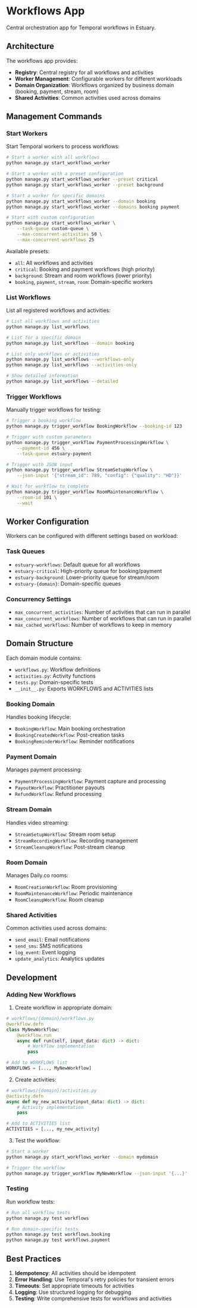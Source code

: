 # Workflows App

Central orchestration app for Temporal workflows in Estuary.

## Architecture

The workflows app provides:
- **Registry**: Central registry for all workflows and activities
- **Worker Management**: Configurable workers for different workloads
- **Domain Organization**: Workflows organized by business domain (booking, payment, stream, room)
- **Shared Activities**: Common activities used across domains

## Management Commands

### Start Workers

Start Temporal workers to process workflows:

```bash
# Start a worker with all workflows
python manage.py start_workflows_worker

# Start a worker with a preset configuration
python manage.py start_workflows_worker --preset critical
python manage.py start_workflows_worker --preset background

# Start a worker for specific domains
python manage.py start_workflows_worker --domain booking
python manage.py start_workflows_worker --domains booking payment

# Start with custom configuration
python manage.py start_workflows_worker \
    --task-queue custom-queue \
    --max-concurrent-activities 50 \
    --max-concurrent-workflows 25
```

Available presets:
- `all`: All workflows and activities
- `critical`: Booking and payment workflows (high priority)
- `background`: Stream and room workflows (lower priority)
- `booking`, `payment`, `stream`, `room`: Domain-specific workers

### List Workflows

List all registered workflows and activities:

```bash
# List all workflows and activities
python manage.py list_workflows

# List for a specific domain
python manage.py list_workflows --domain booking

# List only workflows or activities
python manage.py list_workflows --workflows-only
python manage.py list_workflows --activities-only

# Show detailed information
python manage.py list_workflows --detailed
```

### Trigger Workflows

Manually trigger workflows for testing:

```bash
# Trigger a booking workflow
python manage.py trigger_workflow BookingWorkflow --booking-id 123

# Trigger with custom parameters
python manage.py trigger_workflow PaymentProcessingWorkflow \
    --payment-id 456 \
    --task-queue estuary-payment

# Trigger with JSON input
python manage.py trigger_workflow StreamSetupWorkflow \
    --json-input '{"stream_id": 789, "config": {"quality": "HD"}}'

# Wait for workflow to complete
python manage.py trigger_workflow RoomMaintenanceWorkflow \
    --room-id 101 \
    --wait
```

## Worker Configuration

Workers can be configured with different settings based on workload:

### Task Queues
- `estuary-workflows`: Default queue for all workflows
- `estuary-critical`: High-priority queue for booking/payment
- `estuary-background`: Lower-priority queue for stream/room
- `estuary-{domain}`: Domain-specific queues

### Concurrency Settings
- `max_concurrent_activities`: Number of activities that can run in parallel
- `max_concurrent_workflows`: Number of workflows that can run in parallel
- `max_cached_workflows`: Number of workflows to keep in memory

## Domain Structure

Each domain module contains:
- `workflows.py`: Workflow definitions
- `activities.py`: Activity functions
- `tests.py`: Domain-specific tests
- `__init__.py`: Exports WORKFLOWS and ACTIVITIES lists

### Booking Domain
Handles booking lifecycle:
- `BookingWorkflow`: Main booking orchestration
- `BookingCreatedWorkflow`: Post-creation tasks
- `BookingReminderWorkflow`: Reminder notifications

### Payment Domain
Manages payment processing:
- `PaymentProcessingWorkflow`: Payment capture and processing
- `PayoutWorkflow`: Practitioner payouts
- `RefundWorkflow`: Refund processing

### Stream Domain
Handles video streaming:
- `StreamSetupWorkflow`: Stream room setup
- `StreamRecordingWorkflow`: Recording management
- `StreamCleanupWorkflow`: Post-stream cleanup

### Room Domain
Manages Daily.co rooms:
- `RoomCreationWorkflow`: Room provisioning
- `RoomMaintenanceWorkflow`: Periodic maintenance
- `RoomCleanupWorkflow`: Room cleanup

### Shared Activities
Common activities used across domains:
- `send_email`: Email notifications
- `send_sms`: SMS notifications
- `log_event`: Event logging
- `update_analytics`: Analytics updates

## Development

### Adding New Workflows

1. Create workflow in appropriate domain:
```python
# workflows/{domain}/workflows.py
@workflow.defn
class MyNewWorkflow:
    @workflow.run
    async def run(self, input_data: dict) -> dict:
        # Workflow implementation
        pass

# Add to WORKFLOWS list
WORKFLOWS = [..., MyNewWorkflow]
```

2. Create activities:
```python
# workflows/{domain}/activities.py
@activity.defn
async def my_new_activity(input_data: dict) -> dict:
    # Activity implementation
    pass

# Add to ACTIVITIES list
ACTIVITIES = [..., my_new_activity]
```

3. Test the workflow:
```bash
# Start a worker
python manage.py start_workflows_worker --domain mydomain

# Trigger the workflow
python manage.py trigger_workflow MyNewWorkflow --json-input '{...}'
```

### Testing

Run workflow tests:
```bash
# Run all workflow tests
python manage.py test workflows

# Run domain-specific tests
python manage.py test workflows.booking
python manage.py test workflows.payment
```

## Best Practices

1. **Idempotency**: All activities should be idempotent
2. **Error Handling**: Use Temporal's retry policies for transient errors
3. **Timeouts**: Set appropriate timeouts for activities
4. **Logging**: Use structured logging for debugging
5. **Testing**: Write comprehensive tests for workflows and activities